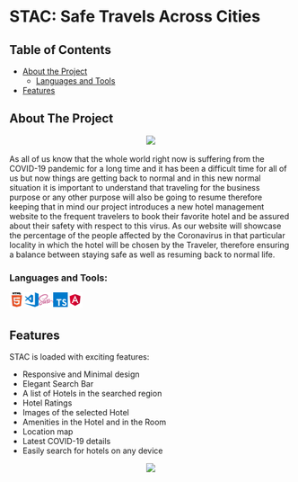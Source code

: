 # STAC: Safe Travels Across Cities

## Table of Contents

* [About the Project](#about-the-project)
  * [Languages and Tools](#languages-and-tools)
* [Features](#features)

## About The Project
<p align="center"><img width=12.5% src="https://github.com/flaregunner/STAC-final/blob/master/STAC/src/assets/img/biglogo.png"></p>
As all of us know that the whole world right now is suffering from the COVID-19 pandemic for a long time and it has been a difficult time for all of us but now things are getting back to normal and in this new normal situation it is important to understand that traveling for the business purpose or any other purpose will also be going to resume therefore keeping that in mind our project introduces a new hotel management website to the frequent travelers to book their favorite hotel and be assured about their safety with respect to this virus. As our website will showcase the percentage of the people affected by the Coronavirus in that particular locality in which the hotel will be chosen by the Traveler, therefore ensuring a balance between staying safe as well as resuming back to normal life.

### Languages and Tools:
<img align="left" alt="HTML5" width="26px" src="https://raw.githubusercontent.com/github/explore/80688e429a7d4ef2fca1e82350fe8e3517d3494d/topics/html/html.png" />
<img align="left" alt="Visual Studio Code" width="26px" src="https://raw.githubusercontent.com/github/explore/80688e429a7d4ef2fca1e82350fe8e3517d3494d/topics/visual-studio-code/visual-studio-code.png" />
<img align="left" alt="Sass" width="26px" src="https://raw.githubusercontent.com/github/explore/80688e429a7d4ef2fca1e82350fe8e3517d3494d/topics/sass/sass.png" />
<img align="left" alt="TypeScript" width="26px" src="https://raw.githubusercontent.com/github/explore/80688e429a7d4ef2fca1e82350fe8e3517d3494d/topics/typescript/typescript.png" />
<img align="left" alt="Angular" width="26px" src="https://raw.githubusercontent.com/github/explore/80688e429a7d4ef2fca1e82350fe8e3517d3494d/topics/angular/angular.png" />

<br />
<br />

## Features

STAC is loaded with exciting features:

* Responsive and Minimal design
* Elegant Search Bar
* A list of Hotels in the searched region
* Hotel Ratings
* Images of the selected Hotel
* Amenities in the Hotel and in the Room
* Location map
* Latest COVID-19 details
* Easily search for hotels on any device

<p align="center"><img width=12.5% src="https://github.com/flaregunner/STAC-final/blob/master/STAC/src/assets/img/feature.png"></p>
